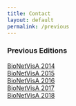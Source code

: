 ```yaml
---
title: Contact
layout: default
permalink: /previous
---
```


### Previous Editions

<p><a href="http://sysbio.curie.fr/bionetvisa/bionetvisa2014.html">BioNetVisA 2014</a><br />
<a href="http://sysbio.curie.fr/bionetvisa/bionetvisa2015.html">BioNetVisA 2015</a><br />
<a href="http://sysbio.curie.fr/bionetvisa/bionetvisa2016.html">BioNetVisA 2016</a><br />
<a href="https://sysbio.curie.fr/bionetvisa/bionetvisa2017.html">BioNetVisA 2017</a><br />
<a href="/BioNetVisA2018.html">BioNetVisA 2018</a><br /> 
</p>
